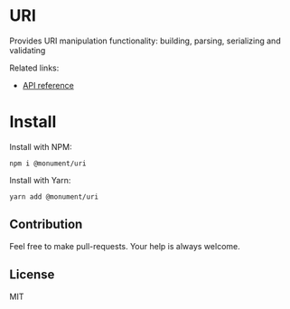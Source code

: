 # URI

Provides URI manipulation functionality: building, parsing, serializing and validating

Related links:

- [API reference](https://monumentjs.github.io/package/uri)

# Install

Install with NPM:

```
npm i @monument/uri
```

Install with Yarn:

```
yarn add @monument/uri
```

## Contribution

Feel free to make pull-requests.
Your help is always welcome.


## License

MIT

